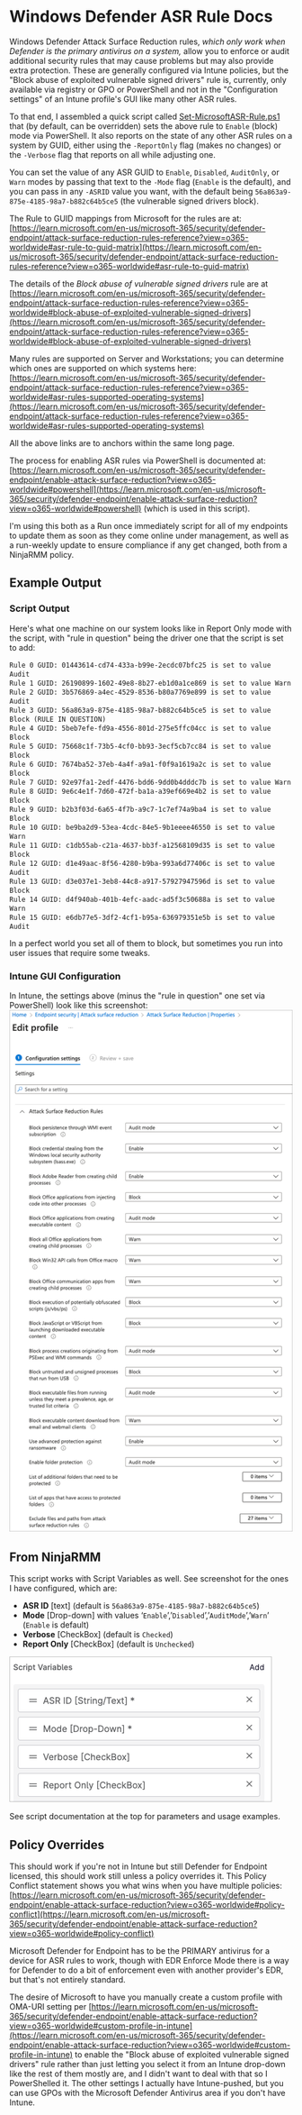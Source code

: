 # Windows Defender ASR Rule Docs
Windows Defender Attack Surface Reduction rules, _which only work when Defender is the primary antivirus on a system,_ allow you to enforce or audit additional security rules that may cause problems but may also provide extra protection. These are generally configured via Intune policies, but the "Block abuse of exploited vulnerable signed drivers" rule is, currently, only available via registry or GPO or PowerShell and not in the "Configuration settings" of an Intune profile's GUI like many other ASR rules.

To that end, I assembled a quick script called [Set-MicrosoftASR-Rule.ps1](Set-MicrosoftASR-Rule.ps1) that (by default, can be overridden) sets the above rule to `Enable` (block) mode via PowerShell. It also reports on the state of any other ASR rules on a system by GUID, either using the `-ReportOnly` flag (makes no changes) or the `-Verbose` flag that reports on all while adjusting one.

You can set the value of any ASR GUID to `Enable`, `Disabled`, `AuditOnly`, or `Warn` modes by passing that text to the `-Mode` flag (`Enable` is the default), and you can pass in any `-ASRID` value you want, with the default being `56a863a9-875e-4185-98a7-b882c64b5ce5` (the vulnerable signed drivers block).

The Rule to GUID mappings from Microsoft for the rules are at: [https://learn.microsoft.com/en-us/microsoft-365/security/defender-endpoint/attack-surface-reduction-rules-reference?view=o365-worldwide#asr-rule-to-guid-matrix](https://learn.microsoft.com/en-us/microsoft-365/security/defender-endpoint/attack-surface-reduction-rules-reference?view=o365-worldwide#asr-rule-to-guid-matrix)

The details of the _Block abuse of vulnerable signed drivers_ rule are at [https://learn.microsoft.com/en-us/microsoft-365/security/defender-endpoint/attack-surface-reduction-rules-reference?view=o365-worldwide#block-abuse-of-exploited-vulnerable-signed-drivers](https://learn.microsoft.com/en-us/microsoft-365/security/defender-endpoint/attack-surface-reduction-rules-reference?view=o365-worldwide#block-abuse-of-exploited-vulnerable-signed-drivers)

Many rules are supported on Server and Workstations; you can determine which ones are supported on which systems here: [https://learn.microsoft.com/en-us/microsoft-365/security/defender-endpoint/attack-surface-reduction-rules-reference?view=o365-worldwide#asr-rules-supported-operating-systems](https://learn.microsoft.com/en-us/microsoft-365/security/defender-endpoint/attack-surface-reduction-rules-reference?view=o365-worldwide#asr-rules-supported-operating-systems)

All the above links are to anchors within the same long page.

The process for enabling ASR rules via PowerShell is documented at: [https://learn.microsoft.com/en-us/microsoft-365/security/defender-endpoint/enable-attack-surface-reduction?view=o365-worldwide#powershell](https://learn.microsoft.com/en-us/microsoft-365/security/defender-endpoint/enable-attack-surface-reduction?view=o365-worldwide#powershell) (which is used in this script).

I'm using this both as a Run once immediately script for all of my endpoints to update them as soon as they come online under management, as well as a run-weekly update to ensure compliance if any get changed, both from a NinjaRMM policy.

## Example Output
### Script Output
Here's what one machine on our system looks like in Report Only mode with the script, with "rule in question" being the driver one that the script is set to add:

```
Rule 0 GUID: 01443614-cd74-433a-b99e-2ecdc07bfc25 is set to value Audit
Rule 1 GUID: 26190899-1602-49e8-8b27-eb1d0a1ce869 is set to value Warn
Rule 2 GUID: 3b576869-a4ec-4529-8536-b80a7769e899 is set to value Audit
Rule 3 GUID: 56a863a9-875e-4185-98a7-b882c64b5ce5 is set to value Block (RULE IN QUESTION)
Rule 4 GUID: 5beb7efe-fd9a-4556-801d-275e5ffc04cc is set to value Block
Rule 5 GUID: 75668c1f-73b5-4cf0-bb93-3ecf5cb7cc84 is set to value Block
Rule 6 GUID: 7674ba52-37eb-4a4f-a9a1-f0f9a1619a2c is set to value Block
Rule 7 GUID: 92e97fa1-2edf-4476-bdd6-9dd0b4dddc7b is set to value Warn
Rule 8 GUID: 9e6c4e1f-7d60-472f-ba1a-a39ef669e4b2 is set to value Block
Rule 9 GUID: b2b3f03d-6a65-4f7b-a9c7-1c7ef74a9ba4 is set to value Block
Rule 10 GUID: be9ba2d9-53ea-4cdc-84e5-9b1eeee46550 is set to value Warn
Rule 11 GUID: c1db55ab-c21a-4637-bb3f-a12568109d35 is set to value Block
Rule 12 GUID: d1e49aac-8f56-4280-b9ba-993a6d77406c is set to value Audit
Rule 13 GUID: d3e037e1-3eb8-44c8-a917-57927947596d is set to value Block
Rule 14 GUID: d4f940ab-401b-4efc-aadc-ad5f3c50688a is set to value Warn
Rule 15 GUID: e6db77e5-3df2-4cf1-b95a-636979351e5b is set to value Audit
```

In a perfect world you set all of them to block, but sometimes you run into user issues that require some tweaks.

### Intune GUI Configuration

In Intune, the settings above (minus the "rule in question" one set via PowerShell) look like this screenshot: ![ASR Script Config in Defender Example](Microsoft-Defender-ASR-Output-Example.png)

## From NinjaRMM
This script works with Script Variables as well. See screenshot for the ones I have configured, which are:

- **ASR ID** [text] (default is `56a863a9-875e-4185-98a7-b882c64b5ce5`)
- **Mode** [Drop-down] with values ‘`Enable`’,’`Disabled`’,’`AuditMode`’,’`Warn`’ (`Enable` is default)
- **Verbose** [CheckBox] (default is `Checked`)
- **Report Only** [CheckBox] (default is `Unchecked`)

![NinjaRMM Script Variables Screenshot](Microsoft-Defender-ASR-ScriptVariables.png)

See script documentation at the top for parameters and usage examples.

## Policy Overrides
This should work if you're not in Intune but still Defender for Endpoint licensed, this should work still unless a policy overrides it. This Policy Conflict statement shows you what wins when you have multiple policies: [https://learn.microsoft.com/en-us/microsoft-365/security/defender-endpoint/enable-attack-surface-reduction?view=o365-worldwide#policy-conflict](https://learn.microsoft.com/en-us/microsoft-365/security/defender-endpoint/enable-attack-surface-reduction?view=o365-worldwide#policy-conflict)

Microsoft Defender for Endpoint has to be the PRIMARY antivirus for a device for ASR rules to work, though with EDR Enforce Mode there is a way for Defender to do a bit of enforcement even with another provider's EDR, but that's not entirely standard.

The desire of Microsoft to have you manually create a custom profile with OMA-URI setting per [https://learn.microsoft.com/en-us/microsoft-365/security/defender-endpoint/enable-attack-surface-reduction?view=o365-worldwide#custom-profile-in-intune](https://learn.microsoft.com/en-us/microsoft-365/security/defender-endpoint/enable-attack-surface-reduction?view=o365-worldwide#custom-profile-in-intune) to enable the "Block abuse of exploited vulnerable signed drivers" rule rather than just letting you select it from an Intune drop-down like the rest of them mostly are, and I didn't want to deal with that so I PowerShelled it. The other settings I actually have Intune-pushed, but you can use GPOs with the Microsoft Defender Antivirus area if you don't have Intune.